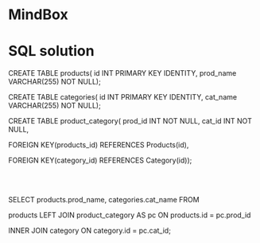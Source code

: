 # MindBox
<h1>SQL solution</h1>
<p>CREATE TABLE products( id INT PRIMARY KEY IDENTITY, prod_name VARCHAR(255) NOT NULL);<br>
<p>CREATE TABLE categories( id INT PRIMARY KEY IDENTITY, cat_name VARCHAR(255) NOT NULL);<br>
<p>CREATE TABLE product_category( prod_id INT NOT NULL, cat_id INT NOT NULL,<br>
<p>FOREIGN KEY(products_id) REFERENCES Products(id), <br>
<p>FOREIGN KEY(category_id) REFERENCES Category(id));</p>
<br>
<br>
<p>SELECT products.prod_name, categories.cat_name FROM<br>
<p>products LEFT JOIN product_category AS pc ON products.id = pc.prod_id<br>
<p>INNER JOIN category ON category.id = pc.cat_id;</p>
